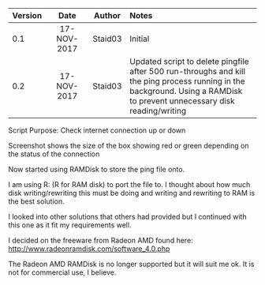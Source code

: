 | Version       | Date          | Author  | Notes |
|:------------- |:-------------:|:-------:|:------|
| 0.1      	| 17-NOV-2017 	| Staid03 |Initial|
| 0.2     	| 17-NOV-2017   | Staid03 |Updated script to delete pingfile after 500 run-throughs and kill<br>the ping process running in the background. Using a RAMDisk<br>to prevent unnecessary disk reading/writing|

Script Purpose:
Check internet connection up or down

Screenshot shows the size of the box showing red or green depending
on the status of the connection

Now started using RAMDisk to store the ping file onto.

I am using R: (R for RAM disk) to port the file to.
I thought about how much disk writing/rewriting this must
be doing and writing and rewriting to RAM is the best solution.

I looked into other solutions that others had provided but
I continued with this one as it fit my requirements well.

I decided on the freeware from Radeon AMD found here:
http://www.radeonramdisk.com/software_4.0.php

The Radeon AMD RAMDisk is no longer supported but it will suit me ok.
It is not for commercial use, I believe.
